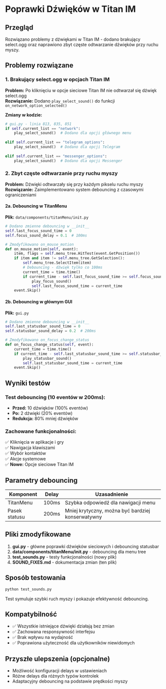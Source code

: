 # Poprawki Dźwięków w Titan IM

## Przegląd
Rozwiązano problemy z dźwiękami w Titan IM - dodano brakujący select.ogg oraz naprawiono zbyt częste odtwarzanie dźwięków przy ruchu myszy.

## Problemy rozwiązane

### 1. Brakujący select.ogg w opcjach Titan IM
**Problem:** Po kliknięciu w opcje sieciowe Titan IM nie odtwarzał się dźwięk select.ogg  
**Rozwiązanie:** Dodano `play_select_sound()` do funkcji `on_network_option_selected()`

**Zmiany w kodzie:**
```python
# gui.py - linia 813, 835, 851
if self.current_list == "network":
    play_select_sound()  # Dodano dla opcji głównego menu
    
elif self.current_list == "telegram_options":
    play_select_sound()  # Dodano dla opcji Telegram
    
elif self.current_list == "messenger_options":
    play_select_sound()  # Dodano dla opcji Messenger
```

### 2. Zbyt częste odtwarzanie przy ruchu myszy
**Problem:** Dźwięki odtwarzały się przy każdym pikselu ruchu myszy  
**Rozwiązanie:** Zaimplementowano system debouncing z czasowymi ograniczeniami

#### 2a. Debouncing w TitanMenu
**Plik:** `data/components/titanMenu/init.py`

```python
# Dodano zmienne debouncing w __init__
self.last_focus_sound_time = 0
self.focus_sound_delay = 0.1  # 100ms

# Zmodyfikowano on_mouse_motion
def on_mouse_motion(self, event):
    item, flags = self.menu_tree.HitTest(event.GetPosition())
    if item and item != self.menu_tree.GetSelection():
        self.menu_tree.SelectItem(item)
        # Debouncing - dźwięk tylko co 100ms
        current_time = time.time()
        if current_time - self.last_focus_sound_time >= self.focus_sound_delay:
            play_focus_sound()
            self.last_focus_sound_time = current_time
    event.Skip()
```

#### 2b. Debouncing w głównym GUI
**Plik:** `gui.py`

```python
# Dodano zmienne debouncing w __init__
self.last_statusbar_sound_time = 0
self.statusbar_sound_delay = 0.2  # 200ms

# Zmodyfikowano on_focus_change_status
def on_focus_change_status(self, event):
    current_time = time.time()
    if current_time - self.last_statusbar_sound_time >= self.statusbar_sound_delay:
        play_statusbar_sound()
        self.last_statusbar_sound_time = current_time
    event.Skip()
```

## Wyniki testów

### Test debouncing (10 eventów w 200ms):
- **Przed:** 10 dźwięków (100% eventów)
- **Po:** 2 dźwięki (20% eventów)
- **Redukcja:** 80% mniej dźwięków

### Zachowane funkcjonalności:
✅ Kliknięcia w aplikacje i gry  
✅ Nawigacja klawiszami  
✅ Wybór kontaktów  
✅ Akcje systemowe  
✅ **Nowe:** Opcje sieciowe Titan IM  

## Parametry debouncing

| Komponent | Delay | Uzasadnienie |
|-----------|-------|-------------|
| TitanMenu | 100ms | Szybka odpowiedź dla nawigacji menu |
| Pasek statusu | 200ms | Mniej krytyczny, można być bardziej konserwatywny |

## Pliki zmodyfikowane
1. **gui.py** - główne poprawki dźwięków sieciowych i debouncing statusbar
2. **data/components/titanMenu/init.py** - debouncing dla menu tree
3. **test_sounds.py** - testy funkcjonalności (nowy plik)
4. **SOUND_FIXES.md** - dokumentacja zmian (ten plik)

## Sposób testowania
```bash
python test_sounds.py
```

Test symuluje szybki ruch myszy i pokazuje efektywność debouncing.

## Kompatybilność
- ✅ Wszystkie istniejące dźwięki działają bez zmian
- ✅ Zachowana responsywność interfejsu  
- ✅ Brak wpływu na wydajność
- ✅ Poprawiona użyteczność dla użytkowników niewidomych

## Przyszłe ulepszenia (opcjonalne)
- Możliwość konfiguracji delays w ustawieniach
- Różne delays dla różnych typów kontrolek
- Adaptacyjny debouncing na podstawie prędkości myszy
